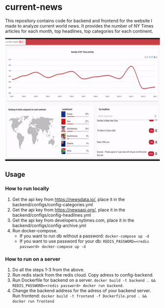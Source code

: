 # current-news

This repository contains code for backend and frontend for the website I made to analyze current world news. It provides the number of NY Times articles for each month, top headlines, top categories for each continent.

<p align="center">
  <img src="./static/demo.gif" height=400 width=1000 alt="animated" />
</p>

## Usage

### How to run locally

1. Get the api key from https://newsdata.io/, place it in the backend/configs/config-categories.yml
2. Get the api key from https://newsapi.org/, place it in the backend/configs/config-headlines.yml
3. Get the api key from developers.nytimes.com, place it in the backend/configs/config-archive.yml
4. Run docker-compose. 
    * If you want to run db without a password: `docker-compose up -d`
    * If you want to use password for your db:
`REDIS_PASSWORD=<redis password> docker-compose up -d`

### How to run on a server

1. Do all the steps 1-3 from the above.
2. Run redis stack from the redis cloud. Copy adress to config-backend.
3. Run Dockerfile for backend on a server. `docker build -t backend . && REDIS_PASSWORD=<redis password> docker run backend`.
4. Change the backend address for the adress of your backend server. Run frontend: `docker build -t frontend -f Dockerfile.prod . && docker run frontend` 

